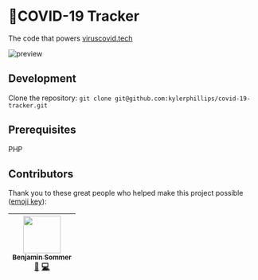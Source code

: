 # 🦠COVID-19 Tracker

The code that powers [viruscovid.tech](https://viruscovid.tech)

![preview](https://user-images.githubusercontent.com/9768489/78036663-197b8e00-735a-11ea-89e2-e5a168d25fa3.png)


## Development
Clone the repository:
`git clone git@github.com:kylerphillips/covid-19-tracker.git`

## Prerequisites
PHP


## Contributors

Thank you to these great people who helped make this project possible ([emoji key](https://github.com/kentcdodds/all-contributors#emoji-key)):

<!-- ALL-CONTRIBUTORS-LIST:START - Do not remove or modify this section -->
| [<img src="https://avatars0.githubusercontent.com/u/39101651?s=400&u=63d94c01687ac87be5ea915fbe4d57f7db7db1c9&v=4" width="75px;"/><br /><sub>Benjamin Sommer</sub>](http://bensommer.co.uk/)<br />[📖](https://github.com/benjamin-sommer) [💻](http://bensommer.co.uk/)
| :---: |
<!-- ALL-CONTRIBUTORS-LIST:END -->
